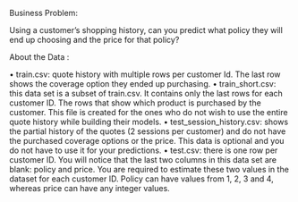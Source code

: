 Business Problem:

Using a customer’s shopping history, can you predict what policy they will end up choosing and the price for that policy?


About the Data : 

•	train.csv: quote history with multiple rows per customer Id. The last row shows the coverage option they ended up purchasing. 
•	train_short.csv: this data set is a subset of train.csv. It contains only the last rows for each customer ID. The rows that show which product is purchased by the customer. This file is created for the ones who do not wish to use the entire quote history while building their models. 
•	test_session_history.csv: shows the partial history of the quotes (2 sessions per customer) and do not have the purchased coverage options or the price. This data is optional and you do not have to use it for your predictions.
•	test.csv: there is one row per customer ID. You will notice that the last two columns in this data set are blank: policy and price. You are required to estimate these two values in the dataset for each customer ID. Policy can have values from 1, 2, 3 and 4, whereas price can have any integer values.    

